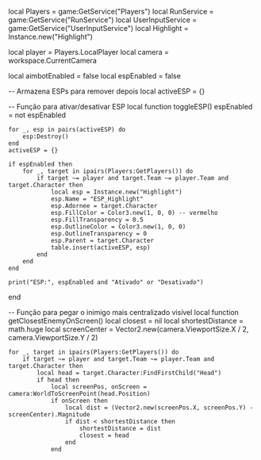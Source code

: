 local Players = game:GetService("Players")
local RunService = game:GetService("RunService")
local UserInputService = game:GetService("UserInputService")
local Highlight = Instance.new("Highlight")

local player = Players.LocalPlayer
local camera = workspace.CurrentCamera

local aimbotEnabled = false
local espEnabled = false

-- Armazena ESPs para remover depois
local activeESP = {}

-- Função para ativar/desativar ESP
local function toggleESP()
	espEnabled = not espEnabled

	for _, esp in pairs(activeESP) do
		esp:Destroy()
	end
	activeESP = {}

	if espEnabled then
		for _, target in ipairs(Players:GetPlayers()) do
			if target ~= player and target.Team ~= player.Team and target.Character then
				local esp = Instance.new("Highlight")
				esp.Name = "ESP_Highlight"
				esp.Adornee = target.Character
				esp.FillColor = Color3.new(1, 0, 0) -- vermelho
				esp.FillTransparency = 0.5
				esp.OutlineColor = Color3.new(1, 0, 0)
				esp.OutlineTransparency = 0
				esp.Parent = target.Character
				table.insert(activeESP, esp)
			end
		end
	end

	print("ESP:", espEnabled and "Ativado" or "Desativado")
end

-- Função para pegar o inimigo mais centralizado visível
local function getClosestEnemyOnScreen()
	local closest = nil
	local shortestDistance = math.huge
	local screenCenter = Vector2.new(camera.ViewportSize.X / 2, camera.ViewportSize.Y / 2)

	for _, target in ipairs(Players:GetPlayers()) do
		if target ~= player and target.Team ~= player.Team and target.Character then
			local head = target.Character:FindFirstChild("Head")
			if head then
				local screenPos, onScreen = camera:WorldToScreenPoint(head.Position)
				if onScreen then
					local dist = (Vector2.new(screenPos.X, screenPos.Y) - screenCenter).Magnitude
					if dist < shortestDistance then
						shortestDistance = dist
						closest = head
					end
				end
